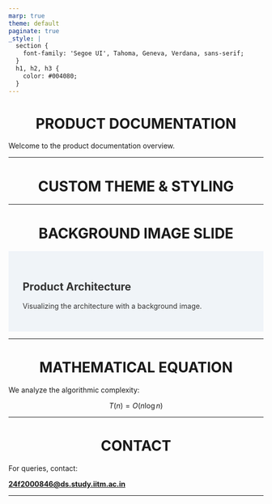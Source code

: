 ```yaml
---
marp: true
theme: default
paginate: true
_style: |
  section {
    font-family: 'Segoe UI', Tahoma, Geneva, Verdana, sans-serif;
  }
  h1, h2, h3 {
    color: #004080;
  }
---
```


<!--
Verification Email: 24f2000846@ds.study.iitm.ac.in
-->

# Product Documentation

Welcome to the product documentation overview.

---

# Custom Theme & Styling

<style>
section {
  background-color: #f0f4f8;
  color: #333333;
  padding: 2em;
}

h1 {
  text-align: center;
  font-weight: 700;
  text-transform: uppercase;
}
</style>

---

# Background Image Slide

<!--
background-image: url('https://raw.githubusercontent.com/your-username/your-repo/main/images/background.jpg')
background-size: cover
background-position: center
-->

<section>

## Product Architecture

Visualizing the architecture with a background image.

</section>

---

# Mathematical Equation

We analyze the algorithmic complexity:

$$
T(n) = O(n \log n)
$$

---

# Contact

For queries, contact:

**24f2000846@ds.study.iitm.ac.in**

---

